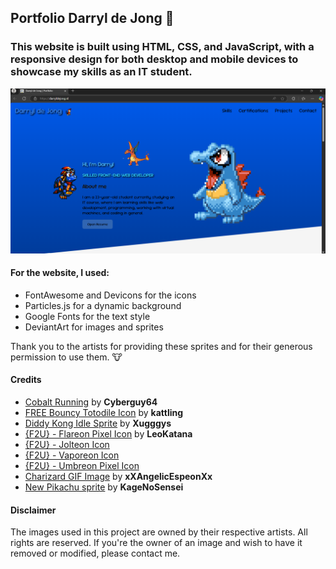 ## Portfolio Darryl de Jong 🦤
### This website is built using HTML, CSS, and JavaScript, with a responsive design for both desktop and mobile devices to showcase my skills as an IT student.

![Image](assets/img/Image.png)

#### For the website, I used:
- FontAwesome and Devicons for the icons
- Particles.js for a dynamic background
- Google Fonts for the text style
- DeviantArt for images and sprites

Thank you to the artists for providing these sprites and for their generous permission to use them. 🐮
#### Credits
- [Cobalt Running](https://www.deviantart.com/cyberguy64/art/Cobalt-Running-572862045) by **Cyberguy64**  
- [FREE Bouncy Totodile Icon](https://www.deviantart.com/kattling/art/FREE-Bouncy-Totodile-Icon-760358219) by **kattling**
- [Diddy Kong Idle Sprite](https://www.deviantart.com/xugggys/art/Diddy-Kong-Idle-Sprite-173218620) by **Xugggys**
- [{F2U} - Flareon Pixel Icon](https://www.deviantart.com/leokatana/art/F2U-Flareon-Pixel-Icon-670091180) by **LeoKatana**
- [{F2U} - Jolteon Icon](https://www.deviantart.com/leokatana/art/F2U-Jolteon-Icon-517955431)
- [{F2U} - Vaporeon Icon](https://www.deviantart.com/leokatana/art/F2U-Vaporeon-Icon-516169755)
- [{F2U} - Umbreon Pixel Icon](https://www.deviantart.com/leokatana/art/F2U-Umbreon-Pixel-Icon-671183499)
- [Charizard GIF Image](https://www.deviantart.com/xxangelicespeonxx/art/Charizard-GIF-Image-313364356) by **xXAngelicEspeonXx**
- [New Pikachu sprite](https://www.deviantart.com/kagenosensei/art/New-Pikachu-sprite-140688632) by **KageNoSensei**

#### Disclaimer
The images used in this project are owned by their respective artists. All rights are reserved. If you're the owner of an image and wish to have it removed or modified, please contact me.

